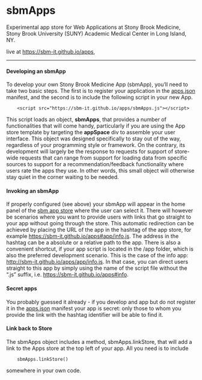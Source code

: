 # sbmApps

Experimental app store for Web Applications at Stony Brook Medicine, Stony Brook University (SUNY) Academic Medical Center in Long Island, NY.

live at https://sbm-it.github.io/apps,

___

#### Developing an sbmApp

To develop your own Stony Brook Medicine App (sbmApp), you’ll need to take two basic steps. The first is to register your application in the [apps.json](https://github.com/sbm-it/apps/blob/gh-pages/app/apps.json) manifest, and the second is to include the following script in your new App.

		<script src="https://sbm-it.github.io/apps/sbmApps.js"></script>

This script loads an object, **sbmApps**, that provides a number of functionalities that will come handy, particularly if you are using the App store template by targeting the **appSpace** div to assemble your user interface. This object was designed specifically to stay out of the way, regardless of your programming style or framework. On the contrary, its development will largely be the response to requests for support of store-wide requests that can range from support for loading data from specific sources to support for a recommendation/feedback functionality where users rate the apps they use. In other words, this small object will otherwise stay quiet in the corner waiting to be needed.


#### Invoking an sbmApp ####

If properly configured (see above) your sbmApp will appear in the home panel of the [sbm app store](https://sbm-it.github.io/apps) where the user can select it. There will however be scenarios where you want to provide users with links that go straight to your app without going through the store. This automatic redirection can be achieved by placing the URL of the app in the hashtag of the app store, for example https://sbm-it.github.io/apps#app/info.js. The address in the hashtag can be a absolute or a relative path to the app. There is also a convenient shortcut, if your app script is located in the /app folder, which is also the preferred development scenario. This is the case of the info app: http://sbm-it.github.io/apps/app/info.js. In that case, you can direct users straight to this app by simply using the name of the script file without the “.js” suffix, i.e. https://sbm-it.github.io/apps#info.


#### Secret apps ####

You probably guessed it already - if you develop and app but do not register it in the [apps.json](https://github.com/sbm-it/apps/blob/gh-pages/app/apps.json) manifest your app is secret: only those to whom you provide the link with the hashtag identifier will be able to find it.

#### Link back to Store ####

The sbmApps object includes a method, sbmApps.linkStore, that will add a link to the Apps store at the top left of your app. All you need is to include 

		sbmApps.linkStore()  

somewhere in your own code.
